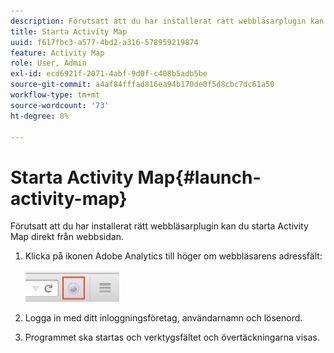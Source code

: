 ```yaml
---
description: Förutsatt att du har installerat rätt webbläsarplugin kan du starta Activity Map direkt från webbsidan.
title: Starta Activity Map
uuid: f617fbc3-a577-4bd2-a316-578959219874
feature: Activity Map
role: User, Admin
exl-id: ecd6921f-2071-4abf-9d0f-c408b5adb5be
source-git-commit: a4af84fffad816ea94b170de0f5d8cbc7dc61a50
workflow-type: tm+mt
source-wordcount: '73'
ht-degree: 8%

---
```



# Starta Activity Map{#launch-activity-map}

Förutsatt att du har installerat rätt webbläsarplugin kan du starta Activity Map direkt från webbsidan.

1. Klicka på ikonen Adobe Analytics till höger om webbläsarens adressfält:\
   <br/><img src="./assets/an_icon.png" width="150px"/><br/>

2. Logga in med ditt inloggningsföretag, användarnamn och lösenord.

3. Programmet ska startas och verktygsfältet och övertäckningarna visas.
